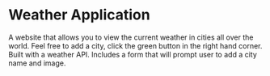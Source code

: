 # Weather Application

A website that allows you to view the current weather in cities all over the world. Feel free to add a city, click the green button in the 
right hand corner. Built with a weather API. Includes a form that will prompt user to add a city name and image.
